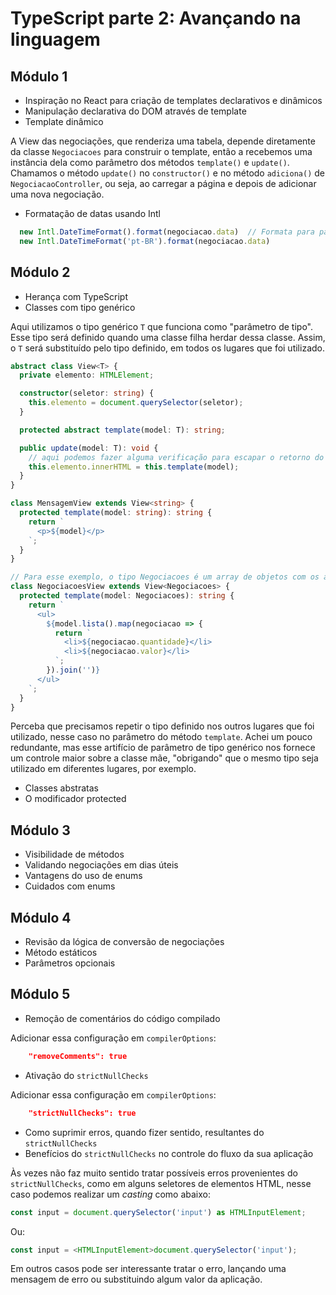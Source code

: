 # TypeScript parte 2: Avançando na linguagem

## Módulo 1

- Inspiração no React para criação de templates declarativos e dinâmicos
- Manipulação declarativa do DOM através de template
- Template dinâmico

A View das negociações, que renderiza uma tabela, depende diretamente da classe `Negociacoes` para construir o template, então a recebemos uma instância dela como parâmetro dos métodos `template()` e `update()`. Chamamos o método `update()` no `constructor()` e no método `adiciona()` de `NegociacaoController`, ou seja, ao carregar a página e depois de adicionar uma nova negociação.

- Formatação de datas usando Intl

```js
  new Intl.DateTimeFormat().format(negociacao.data)  // Formata para padrão do navegador
  new Intl.DateTimeFormat('pt-BR').format(negociacao.data)
```

## Módulo 2

- Herança com TypeScript
- Classes com tipo genérico

Aqui utilizamos o tipo genérico `T` que funciona como "parâmetro de tipo". Esse tipo será definido quando uma classe filha herdar dessa classe. Assim, o `T` será substituído pelo tipo definido, em todos os lugares que foi utilizado.

```ts
abstract class View<T> {
  private elemento: HTMLElement;

  constructor(seletor: string) {
    this.elemento = document.querySelector(seletor);
  }

  protected abstract template(model: T): string;

  public update(model: T): void {
    // aqui podemos fazer alguma verificação para escapar o retorno do método `template`, já que está sendo atribuído ao `innerHTML` de um elemento.
    this.elemento.innerHTML = this.template(model);
  }
}

class MensagemView extends View<string> {
  protected template(model: string): string {
    return `
      <p>${model}</p>
    `;
  }
}

// Para esse exemplo, o tipo Negociacoes é um array de objetos com os atributos "quantidade" e "valor"
class NegociacoesView extends View<Negociacoes> {
  protected template(model: Negociacoes): string {
    return `
      <ul>
        ${model.lista().map(negociacao => {
          return `
            <li>${negociacao.quantidade}</li>
            <li>${negociacao.valor}</li>
          `;
        }).join('')}
      </ul>
    `;
  }
}
```

Perceba que precisamos repetir o tipo definido nos outros lugares que foi utilizado, nesse caso no parâmetro do método `template`. Achei um pouco redundante, mas esse artifício de parâmetro de tipo genérico nos fornece um controle maior sobre a classe mãe, "obrigando" que o mesmo tipo seja utilizado em diferentes lugares, por exemplo.

- Classes abstratas
- O modificador protected

## Módulo 3

- Visibilidade de métodos
- Validando negociações em dias úteis
- Vantagens do uso de enums
- Cuidados com enums

## Módulo 4

- Revisão da lógica de conversão de negociações
- Método estáticos
- Parâmetros opcionais

## Módulo 5

- Remoção de comentários do código compilado

Adicionar essa configuração em `compilerOptions`:

```json
    "removeComments": true
```

- Ativação do `strictNullChecks`

Adicionar essa configuração em `compilerOptions`:

```json
    "strictNullChecks": true
```

- Como suprimir erros, quando fizer sentido, resultantes do `strictNullChecks`
- Benefícios do `strictNullChecks` no controle do fluxo da sua aplicação

Às vezes não faz muito sentido tratar possíveis erros provenientes do `strictNullChecks`, como em alguns seletores de elementos HTML, nesse caso podemos realizar um *casting* como abaixo:

```ts
const input = document.querySelector('input') as HTMLInputElement;
```

Ou:

```ts
const input = <HTMLInputElement>document.querySelector('input');
```

Em outros casos pode ser interessante tratar o erro, lançando uma mensagem de erro ou substituindo algum valor da aplicação.
